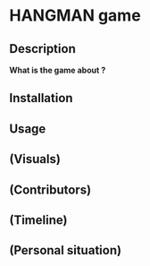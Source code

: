 # HANGMAN game


## Description
**What is the game about ?**

## Installation


## Usage

## (Visuals)

## (Contributors)

## (Timeline)

## (Personal situation)
